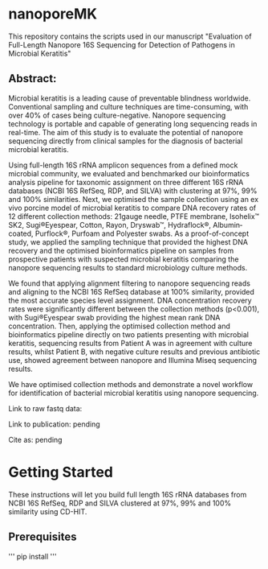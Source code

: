 # nanoporeMK
This repository contains the scripts used in our manuscript "Evaluation of Full-Length Nanopore 16S Sequencing for Detection of Pathogens in Microbial Keratitis"

## Abstract:

Microbial keratitis is a leading cause of preventable blindness worldwide. Conventional sampling and culture techniques are time-consuming, with over 40% of cases being culture-negative. Nanopore sequencing technology is portable and capable of generating long sequencing reads in real-time. The aim of this study is to evaluate the potential of nanopore sequencing directly from clinical samples for the diagnosis of bacterial microbial keratitis. 

Using full-length 16S rRNA amplicon sequences from a defined mock microbial community, we evaluated and benchmarked our bioinformatics analysis pipeline for taxonomic assignment on three different 16S rRNA databases (NCBI 16S RefSeq, RDP, and SILVA) with clustering at 97%, 99% and 100% similarities. Next, we optimised the sample collection using an ex vivo porcine model of microbial keratitis to compare DNA recovery rates of 12 different collection methods: 21­gauge needle, PTFE membrane, Isohelix™ SK2, Sugi®Eyespear, Cotton, Rayon, Dryswab™, Hydraflock®, Albumin­coated, Purflock®, Purfoam and Polyester swabs. As a proof-of-concept study, we applied the sampling technique that provided the highest DNA recovery and the optimised bioinformatics pipeline on samples from prospective patients with suspected microbial keratitis comparing the nanopore sequencing results to standard microbiology culture methods.

We found that applying alignment filtering to nanopore sequencing reads and aligning to the NCBI 16S RefSeq database at 100% similarity, provided the most accurate species level assignment. DNA concentration recovery rates were significantly different between the collection methods (p<0.001), with Sugi®Eyespear swab providing the highest mean rank DNA concentration. Then, applying the optimised collection method and bioinformatics pipeline directly on two patients presenting with microbial keratitis, sequencing results from Patient A was in agreement with culture results, whilst Patient B, with negative culture results and previous antibiotic use, showed agreement between nanopore and Illumina Miseq sequencing results.

We have optimised collection methods and demonstrate a novel workflow for identification of bacterial microbial keratitis using nanopore sequencing. 

Link to raw fastq data:

Link to publication: pending

Cite as: pending

# Getting Started

These instructions will let you build full length 16S rRNA databases from NCBI 16S RefSeq, RDP and SILVA clustered at 97%, 99% and 100% similarity using CD-HIT. 

## Prerequisites

'''
pip install 
'''
